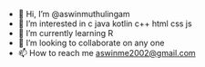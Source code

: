 - 👋 Hi, I’m @aswinmuthulingam
- 👀 I’m interested in c java kotlin c++ html css js
- 🌱 I’m currently learning R
- 💞️ I’m looking to collaborate on any one
- 📫 How to reach me aswinme2002@gmail.com

<!---
aswinmuthulingam/aswinmuthulingam is a ✨ special ✨ repository because its `README.md` (this file) appears on your GitHub profile.
You can click the Preview link to take a look at your changes.
--->
